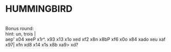 # HUMMINGBIRD
\
Bonus round: \
hint: un, trois | \
aep' x04 xeeP x1r^. x93 x13 x1o xed xf2 x8n x8bP xf6 x0o x84 xado xeu xaf x97| xfn xd8 x14 x1s x8b xa9> xd?
